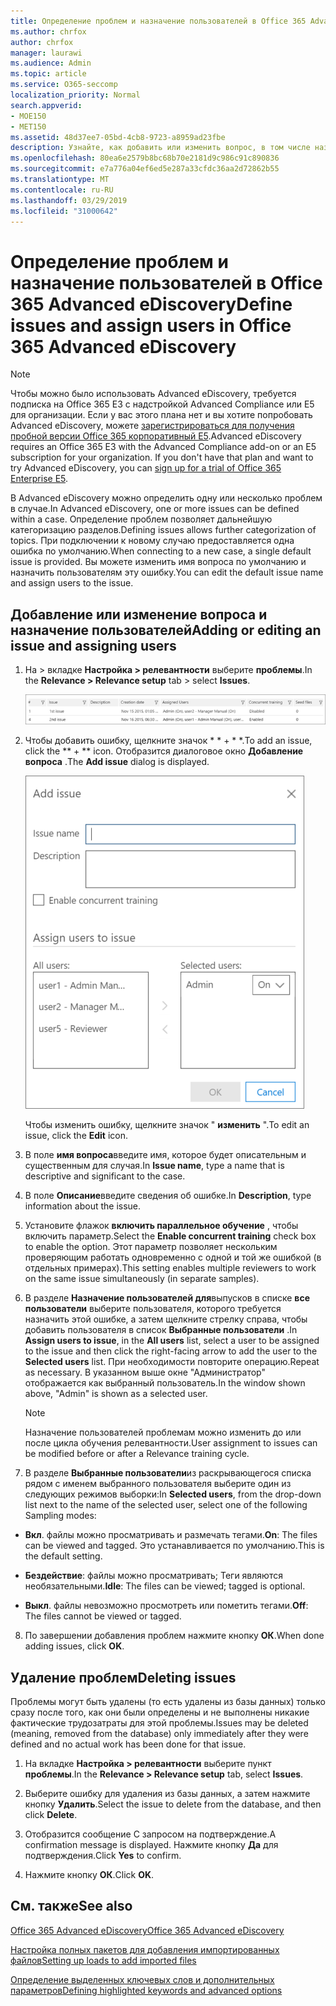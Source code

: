 ```yaml
---
title: Определение проблем и назначение пользователей в Office 365 Advanced eDiscovery
ms.author: chrfox
author: chrfox
manager: laurawi
ms.audience: Admin
ms.topic: article
ms.service: O365-seccomp
localization_priority: Normal
search.appverid:
- MOE150
- MET150
ms.assetid: 48d37ee7-05bd-4cb8-9723-a8959ad23fbe
description: Узнайте, как добавить или изменить вопрос, в том числе назначение пользователей, или удалить ошибку для случая обнаружения электронных данных в Office 365 Advanced eDiscovery.
ms.openlocfilehash: 80ea6e2579b8bc68b70e2181d9c986c91c890836
ms.sourcegitcommit: e7a776a04ef6ed5e287a33cfdc36aa2d72862b55
ms.translationtype: MT
ms.contentlocale: ru-RU
ms.lasthandoff: 03/29/2019
ms.locfileid: "31000642"
---
```

# <a name="define-issues-and-assign-users-in-office-365-advanced-ediscovery"></a><span data-ttu-id="a8586-103">Определение проблем и назначение пользователей в Office 365 Advanced eDiscovery</span><span class="sxs-lookup"><span data-stu-id="a8586-103">Define issues and assign users in Office 365 Advanced eDiscovery</span></span>

> [!NOTE]
> <span data-ttu-id="a8586-p101">Чтобы можно было использовать Advanced eDiscovery, требуется подписка на Office 365 E3 с надстройкой Advanced Compliance или E5 для организации. Если у вас этого плана нет и вы хотите попробовать Advanced eDiscovery, можете [зарегистрироваться для получения пробной версии Office 365 корпоративный E5](https://go.microsoft.com/fwlink/p/?LinkID=698279).</span><span class="sxs-lookup"><span data-stu-id="a8586-p101">Advanced eDiscovery requires an Office 365 E3 with the Advanced Compliance add-on or an E5 subscription for your organization. If you don't have that plan and want to try Advanced eDiscovery, you can [sign up for a trial of Office 365 Enterprise E5](https://go.microsoft.com/fwlink/p/?LinkID=698279).</span></span> 
  
<span data-ttu-id="a8586-106">В Advanced eDiscovery можно определить одну или несколько проблем в случае.</span><span class="sxs-lookup"><span data-stu-id="a8586-106">In Advanced eDiscovery, one or more issues can be defined within a case.</span></span> <span data-ttu-id="a8586-107">Определение проблем позволяет дальнейшую категоризацию разделов.</span><span class="sxs-lookup"><span data-stu-id="a8586-107">Defining issues allows further categorization of topics.</span></span> <span data-ttu-id="a8586-108">При подключении к новому случаю предоставляется одна ошибка по умолчанию.</span><span class="sxs-lookup"><span data-stu-id="a8586-108">When connecting to a new case, a single default issue is provided.</span></span> <span data-ttu-id="a8586-109">Вы можете изменить имя вопроса по умолчанию и назначить пользователям эту ошибку.</span><span class="sxs-lookup"><span data-stu-id="a8586-109">You can edit the default issue name and assign users to the issue.</span></span> 
  
## <a name="adding-or-editing-an-issue-and-assigning-users"></a><span data-ttu-id="a8586-110">Добавление или изменение вопроса и назначение пользователей</span><span class="sxs-lookup"><span data-stu-id="a8586-110">Adding or editing an issue and assigning users</span></span>

1. <span data-ttu-id="a8586-111">На \> вкладке **Настройка \> релевантности** выберите **проблемы**.</span><span class="sxs-lookup"><span data-stu-id="a8586-111">In the **Relevance \> Relevance setup** tab \> select **Issues**.</span></span>
    
    ![Элементы для оценивания на вкладке "Настройка релевантности"](media/dfd8f9ef-b167-4ed9-980e-00ae98a97169.png)
  
2. <span data-ttu-id="a8586-113">Чтобы добавить ошибку, щелкните значок \* \* + \* \*.</span><span class="sxs-lookup"><span data-stu-id="a8586-113">To add an issue, click the \*\* + \*\* icon.</span></span> <span data-ttu-id="a8586-114">Отобразится диалоговое окно **Добавление вопроса** .</span><span class="sxs-lookup"><span data-stu-id="a8586-114">The **Add issue** dialog is displayed.</span></span> 
    
    ![Добавление элементов для оценивания на вкладке "Настройка релевантности"](media/c8e94982-139a-472a-b85d-282f2d742046.png)
  
    <span data-ttu-id="a8586-116">Чтобы изменить ошибку, щелкните значок " **изменить** ".</span><span class="sxs-lookup"><span data-stu-id="a8586-116">To edit an issue, click the **Edit** icon.</span></span> 
    
3. <span data-ttu-id="a8586-117">В поле **имя вопроса**введите имя, которое будет описательным и существенным для случая.</span><span class="sxs-lookup"><span data-stu-id="a8586-117">In **Issue name**, type a name that is descriptive and significant to the case.</span></span> 
    
4. <span data-ttu-id="a8586-118">В поле **Описание**введите сведения об ошибке.</span><span class="sxs-lookup"><span data-stu-id="a8586-118">In **Description**, type information about the issue.</span></span>
    
5. <span data-ttu-id="a8586-119">Установите флажок **включить параллельное обучение** , чтобы включить параметр.</span><span class="sxs-lookup"><span data-stu-id="a8586-119">Select the **Enable concurrent training** check box to enable the option.</span></span> <span data-ttu-id="a8586-120">Этот параметр позволяет нескольким проверяющим работать одновременно с одной и той же ошибкой (в отдельных примерах).</span><span class="sxs-lookup"><span data-stu-id="a8586-120">This setting enables multiple reviewers to work on the same issue simultaneously (in separate samples).</span></span> 
    
6. <span data-ttu-id="a8586-121">В разделе **Назначение пользователей для**выпусков в списке **все пользователи** выберите пользователя, которого требуется назначить этой ошибке, а затем щелкните стрелку справа, чтобы добавить пользователя в список **Выбранные пользователи** .</span><span class="sxs-lookup"><span data-stu-id="a8586-121">In **Assign users to issue**, in the **All users** list, select a user to be assigned to the issue and then click the right-facing arrow to add the user to the **Selected users** list.</span></span> <span data-ttu-id="a8586-122">При необходимости повторите операцию.</span><span class="sxs-lookup"><span data-stu-id="a8586-122">Repeat as necessary.</span></span> <span data-ttu-id="a8586-123">В указанном выше окне "Администратор" отображается как выбранный пользователь.</span><span class="sxs-lookup"><span data-stu-id="a8586-123">In the window shown above, "Admin" is shown as a selected user.</span></span> 
    
    > [!NOTE]
    > <span data-ttu-id="a8586-124">Назначение пользователей проблемам можно изменить до или после цикла обучения релевантности.</span><span class="sxs-lookup"><span data-stu-id="a8586-124">User assignment to issues can be modified before or after a Relevance training cycle.</span></span> 
  
7. <span data-ttu-id="a8586-125">В разделе **Выбранные пользователи**из раскрывающегося списка рядом с именем выбранного пользователя выберите один из следующих режимов выборки:</span><span class="sxs-lookup"><span data-stu-id="a8586-125">In **Selected users**, from the drop-down list next to the name of the selected user, select one of the following Sampling modes:</span></span> 
    
  - <span data-ttu-id="a8586-126">**Вкл**. файлы можно просматривать и размечать тегами.</span><span class="sxs-lookup"><span data-stu-id="a8586-126">**On**: The files can be viewed and tagged.</span></span> <span data-ttu-id="a8586-127">Это устанавливается по умолчанию.</span><span class="sxs-lookup"><span data-stu-id="a8586-127">This is the default setting.</span></span>
    
  - <span data-ttu-id="a8586-128">**Бездействие**: файлы можно просматривать; Теги являются необязательными.</span><span class="sxs-lookup"><span data-stu-id="a8586-128">**Idle**: The files can be viewed; tagged is optional.</span></span>
    
  - <span data-ttu-id="a8586-129">**Выкл**. файлы невозможно просмотреть или пометить тегами.</span><span class="sxs-lookup"><span data-stu-id="a8586-129">**Off**: The files cannot be viewed or tagged.</span></span>
    
8. <span data-ttu-id="a8586-130">По завершении добавления проблем нажмите кнопку **ОК**.</span><span class="sxs-lookup"><span data-stu-id="a8586-130">When done adding issues, click **OK**.</span></span>
    
## <a name="deleting-issues"></a><span data-ttu-id="a8586-131">Удаление проблем</span><span class="sxs-lookup"><span data-stu-id="a8586-131">Deleting issues</span></span>

<span data-ttu-id="a8586-132">Проблемы могут быть удалены (то есть удалены из базы данных) только сразу после того, как они были определены и не выполнены никакие фактические трудозатраты для этой проблемы.</span><span class="sxs-lookup"><span data-stu-id="a8586-132">Issues may be deleted (meaning, removed from the database) only immediately after they were defined and no actual work has been done for that issue.</span></span> 
  
1. <span data-ttu-id="a8586-133">На вкладке **Настройка \> релевантности** выберите пункт **проблемы**.</span><span class="sxs-lookup"><span data-stu-id="a8586-133">In the **Relevance \> Relevance setup** tab, select **Issues**.</span></span>
    
2. <span data-ttu-id="a8586-134">Выберите ошибку для удаления из базы данных, а затем нажмите кнопку **Удалить**.</span><span class="sxs-lookup"><span data-stu-id="a8586-134">Select the issue to delete from the database, and then click **Delete**.</span></span>
    
3. <span data-ttu-id="a8586-135">Отобразится сообщение С запросом на подтверждение.</span><span class="sxs-lookup"><span data-stu-id="a8586-135">A confirmation message is displayed.</span></span> <span data-ttu-id="a8586-136">Нажмите кнопку **Да** для подтверждения.</span><span class="sxs-lookup"><span data-stu-id="a8586-136">Click **Yes** to confirm.</span></span> 
    
4. <span data-ttu-id="a8586-137">Нажмите кнопку **ОК**.</span><span class="sxs-lookup"><span data-stu-id="a8586-137">Click **OK**.</span></span>
    
## <a name="see-also"></a><span data-ttu-id="a8586-138">См. также</span><span class="sxs-lookup"><span data-stu-id="a8586-138">See also</span></span>

[<span data-ttu-id="a8586-139">Office 365 Advanced eDiscovery</span><span class="sxs-lookup"><span data-stu-id="a8586-139">Office 365 Advanced eDiscovery</span></span>](office-365-advanced-ediscovery.md)
  
[<span data-ttu-id="a8586-140">Настройка полных пакетов для добавления импортированных файлов</span><span class="sxs-lookup"><span data-stu-id="a8586-140">Setting up loads to add imported files</span></span>](set-up-loads-to-add-imported-files.md)
  
[<span data-ttu-id="a8586-141">Определение выделенных ключевых слов и дополнительных параметров</span><span class="sxs-lookup"><span data-stu-id="a8586-141">Defining highlighted keywords and advanced options</span></span>](define-highlighted-keywords-and-advanced-options.md)

